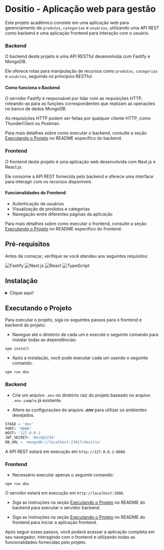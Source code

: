 # Dositio - Aplicação web para gestão 

Este projeto acadêmico consiste em uma aplicação web para gerenciamento de `produtos`, `categorias` e `usuários`, utilizando uma API REST como backend e uma aplicação frontend para interação com o usuário.

### Backend

O backend deste projeto é uma API RESTful desenvolvida com Fastify e MongoDB. 

Ele oferece rotas para manipulação de recursos como `produtos`, `categorias` e `usuários`, seguindo os princípios RESTful.

#### Como funciona o Backend

O servidor Fastify é responsável por lidar com as requisições HTTP, roteando-as para as funções correspondentes que realizam as operações no banco de dados MongoDB. 

As requisições HTTP podem ser feitas por qualquer cliente HTTP, como ThunderClient ou Postman.

Para mais detalhes sobre como executar o backend, consulte a seção [Executando o Projeto](https://github.com/JoaoLucasAssis/Dositio_Backend/blob/main/README.md) no README específico do backend.

### Frontend

O frontend deste projeto é uma aplicação web desenvolvida com Next.js e React.js. 

Ele consome a API REST fornecida pelo backend e oferece uma interface para interagir com os recursos disponíveis.

#### Funcionalidades do Frontend

* Autenticação de usuários
* Visualização de produtos e categorias
* Navegação entre diferentes páginas da aplicação

Para mais detalhes sobre como executar o frontend, consulte a seção [Executando o Projeto](https://github.com/JoaoLucasAssis/Dositio/blob/main/Dositio_Frontend/README.md) no README específico do frontend.

## Pré-requisitos

Antes de começar, verifique se você atendeu aos seguintes requisitos:

![Fastify](https://img.shields.io/badge/Fastify-202020?style=for-the-badge&logo=fastify&logoColor=white)
![Next.js](https://img.shields.io/badge/Next.js-000000?style=for-the-badge&logo=next.js&logoColor=white)
![React](https://img.shields.io/badge/React-61DAFB?style=for-the-badge&logo=react&logoColor=white)
![TypeScript](https://img.shields.io/badge/TypeScript-3178C6?style=for-the-badge&logo=typescript&logoColor=white)

## Instalação
<details>
<summary>Clique aqui!</summary>
<p>

### Pré-requisitos para instalação!

![Git](https://img.shields.io/badge/Git-E34F26?style=for-the-badge&logo=git&logoColor=white)
![Node.js](https://img.shields.io/badge/Node.js-43853D?style=for-the-badge&logo=node.js&logoColor=white)
--------------------------------------------------------------------------------------------

Para começar, clone o repositório do projeto em seu ambiente local. Siga a etapa abaixo:

* Abra o terminal na pasta onde deseja clonar o repositório.

* Clone o repositório para o seu ambiente local usando o seguinte comando:

```git
git clone https://github.com/JoaoLucasAssis/Dositio.git
```

</p>
</details>

## Executando o Projeto

Para executar o projeto, siga os seguintes passos para o frontend e backend do projeto:

* Navegue até o diretório de cada um e execute o seguinte comando para instalar todas as dependências:

```git
npm install
```

* Após a instalação, você pode executar cada um usando o seguinte comando:

```node
npm run dev
```

### Backend

* Crie um arquivo `.env` no diretório raiz do projeto baseado no arquivo `.env.sample` já existente.
  
* Altere as configurações do arquivo ***.env*** para utilizar os ambientes desejados.

```javascript
STAGE = 'dev'
PORT= '8080'
HOST= '127.0.0.1'
JWT_SECRET= 'Abcd@1234'
DB_URL = 'mongodb://localhost:27017/dositio'
```

A API REST estará em execução em `http://127.0.0.1:8080`.

### Frontend

* Necessário executar apenas o seguinte comando:

```node
npm run dev
```

O servidor estará em execução em `http://localhost:3000`.

* Siga as instruções na seção [Executando o Projeto](https://github.com/JoaoLucasAssis/Dositio_Backend/blob/main/README.md) no README do backend para executar o servidor backend.

* Siga as instruções na seção [Executando o Projeto](https://github.com/JoaoLucasAssis/Dositio/blob/main/Dositio_Frontend/README.md) no README do frontend para iniciar a aplicação frontend.

Após seguir esses passos, você poderá acessar a aplicação completa em seu navegador, interagindo com o frontend e utilizando todas as funcionalidades fornecidas pelo projeto.
